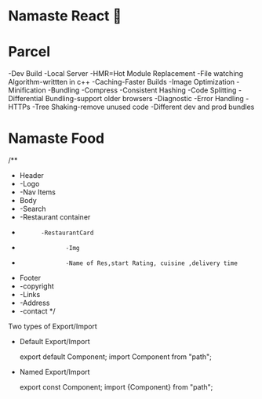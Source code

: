 # Namaste React 🚀


# Parcel
-Dev Build
-Local Server
-HMR=Hot Module Replacement
-File watching Algorithm-writtten in c++
-Caching-Faster Builds
-Image Optimization
-Minification
-Bundling
-Compress
-Consistent Hashing
-Code Splitting
-Differential Bundling-support older browsers
-Diagnostic
-Error Handling
-HTTPs
-Tree Shaking-remove unused code
-Different dev and prod bundles

# Namaste Food
/**
* Header
*   -Logo
*   -Nav Items
* Body
*   -Search
*   -Restaurant container
*           -RestaurantCard
*                  -Img
*                  -Name of Res,start Rating, cuisine ,delivery time
* Footer
*   -copyright
*   -Links
*   -Address
*   -contact
*/

Two types of Export/Import


- Default Export/Import
  
  export default Component;
  import Component from "path";

- Named Export/Import

  export const Component;
  import {Component} from "path";

